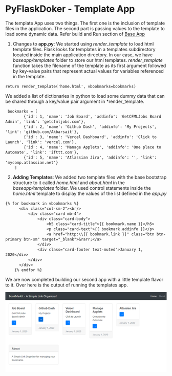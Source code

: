 # PyFlaskDoker - Template App
The template App uses two things. The first one is the inclusion of template files in the application. The second part is passing values to the template to load some dynamic data. 
Refer build and Run section of [Base App](https://github.com/Akbarsait/PyFlaskDokr/blob/main/01-BaseApp/README.md)



1. Changes to **app.py**:  We started using *render_template* to load html template files. Flask looks for templates in a templates subdirectory located inside the main application directory. In our case, we have *baseapp/templates* folder to store our html templates. *render_template* function takes the filename of the template as its first argument followed by key-value pairs that represent actual values for variables referenced in the template.

```
return render_template('home.html', vbookmarks=bookmarks)
```

We added a list of dictionaries in python to load some dummy data that can be shared through a key/value pair argument in *render_template. 

```
 bookmarks = [
        {'id': 1, 'name': 'Job Board', 'addinfo': 'GetCFMLJobs Board Admin', 'link': 'getcfmljobs.com'},
        {'id': 2, 'name': 'Github Dash', 'addinfo': 'My Projects', 'link': 'github.com/Akbarsait'},
        {'id': 3, 'name': 'Vercel Dashboard', 'addinfo': 'Click to Launch', 'link': 'vercel.com'},
        {'id': 4, 'name': 'Manage Applets', 'addinfo': 'One place to Automate', 'link': 'ifttt.com'},
        {'id': 5, 'name': 'Atlassian Jira', 'addinfo': '', 'link': 'mycomp.atlassian.net'}
    ]
```

2. **Adding Templates**: We added two template files with the base bootstrap structure to it called *home.html* and *about.html* in the *baseapp/templates* folder. We used control statements inside the *home.html* template to display the values of the list defined in the *app.py* 

```
{% for bookmark in vbookmarks %}
      <div class="col-sm-2"><br/>
          <div class="card mb-4">
              <div class="card-body">
                  <h5 class="card-title">{{ bookmark.name }}</h5>
                  <p class="card-text">{{ bookmark.addinfo }}</p>
                  <a href="http:\\{{ bookmark.link }}" class="btn btn-primary btn-sm" target="_blank">&rarr;</a>
              </div>
              <div class="card-footer text-muted">January 1, 2020</div>
          </div>
      </div>  
    {% endfor %}
```

We are now completed building our second app with a little template flavor to it. Over here is the output of running the templates app. 

![image](output.png)